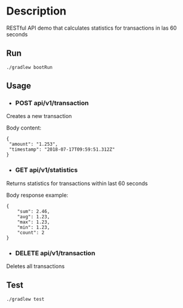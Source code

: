 # Description
RESTful API demo that calculates statistics for transactions in las 60 seconds


## Run
```
./gradlew bootRun
```

## Usage 

* ### POST api/v1/transaction

Creates a new transaction

Body content: 
```
{
 "amount": "1.253",
 "timestamp": "2018-07-17T09:59:51.312Z"
}
```

* ### GET api/v1/statistics

Returns statistics for transactions within last 60 seconds

Body response example:
```
{
    "sum": 2.46,
    "avg": 1.23,
    "max": 1.23,
    "min": 1.23,
    "count": 2
}
```


* ### DELETE api/v1/transaction

Deletes all transactions

## Test 
```
./gradlew test
```

